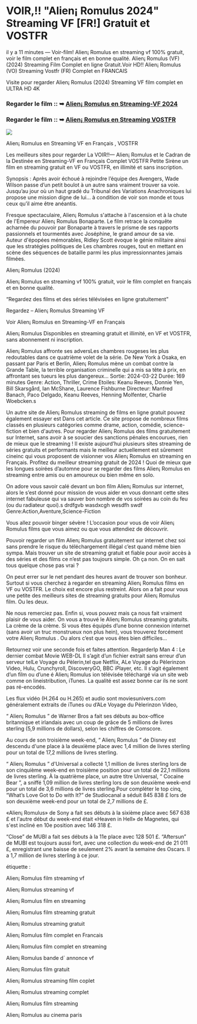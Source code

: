 # VOIR,!! "Alien¡ Romulus 2024" Streaming VF [FR!] Gratuit et VOSTFR

il y a 11 minutes — Voir-film! Alien¡ Romulus en streaming vf 100% gratuit, voir le film complet en français et en bonne qualité. Alien¡ Romulus (VF) (2024) Streaming Film Complet en ligne Gratuit.Voir HD!! Alien¡ Romulus (VO) Streaming Vostfr (FR) Complet en FRANCAIS

Visite pour regarder Alien¡ Romulus (2024) Streaming VF film complet en ULTRA HD 4K

### Regarder le film :: ➥ [Alien¡ Romulus en Streaming-VF 2024](https://t.co/o9zQEN4zx9)

### Regarder le film :: ➥ [Alien¡ Romulus en Streaming VOSTFR](https://t.co/o9zQEN4zx9)

<p dir="auto"><a href="https://t.co/o9zQEN4zx9" title="PLAYNOW" rel="nofollow"><img src="https://i.imgur.com/jhNGoEt.gif" style="max-width: 100%;"></a></p>

Alien¡ Romulus en Streaming VF en Français , VOSTFR

Les meilleurs sites pour regarder La VOIR!!— Alien¡ Romulus et le Cadran de la Destinée en Streaming-VF en Français Complet VOSTFR Petite Sirène un film en streaming gratuit en VF ou VOSTFR, en illimité et sans inscription.

Synopsis : Après avoir échoué à rejoindre l’équipe des Avengers, Wade Wilson passe d’un petit boulot à un autre sans vraiment trouver sa voie. Jusqu’au jour où un haut gradé du Tribunal des Variations Anachroniques lui propose une mission digne de lui… à condition de voir son monde et tous ceux qu’il aime être anéantis.

Fresque spectaculaire, Alien¡ Romulus s'attache à l'ascension et à la chute de l'Empereur Alien¡ Romulus Bonaparte. Le film retrace la conquête acharnée du pouvoir par Bonaparte à travers le prisme de ses rapports passionnels et tourmentés avec Joséphine, le grand amour de sa vie. Auteur d'épopées mémorables, Ridley Scott évoque le génie militaire ainsi que les stratégies politiques de Les chambres rouges, tout en mettant en scène des séquences de bataille parmi les plus impressionnantes jamais filmées.

Alien¡ Romulus (2024)

Alien¡ Romulus en streaming vf 100% gratuit, voir le film complet en français et en bonne qualité.

“Regardez des films et des séries télévisées en ligne gratuitement”

Regardez – Alien¡ Romulus Streaming VF

Voir Alien¡ Romulus en Streaming-VF en Français

Alien¡ Romulus Disponibles en streaming gratuit et illimité, en VF et VOSTFR, sans abonnement ni inscription.

Alien¡ Romulus affronte ses adversLes chambres rougeses les plus redoutables dans ce quatrième volet de la série. De New York à Osaka, en passant par Paris et Berlin, Alien¡ Romulus mène un combat contre la Grande Table, la terrible organisation criminelle qui a mis sa tête à prix, en affrontant ses tueurs les plus dangereux... Sortie: 2024-03-22 Durée: 169 minutes Genre: Action, Thriller, Crime Etoiles: Keanu Reeves, Donnie Yen, Bill Skarsgård, Ian McShane, Laurence Fishburne Directeur: Manfred Banach, Paco Delgado, Keanu Reeves, Henning Molfenter, Charlie Woebcken.s

Un autre site de Alien¡ Romulus streaming de films en ligne gratuit pouvez également essayer est Dans cet article. Ce site propose de nombreux films classés en plusieurs catégories comme drame, action, comédie, science-fiction et bien d'autres. Pour regarder Alien¡ Romulus des films gratuitement sur Internet, sans avoir à se soucier des sanctions pénales encourues, rien de mieux que le streaming ! Il existe aujourd’hui plusieurs sites streaming de séries gratuits et performants mais le meilleur actuellement est sûrement cineinc qui vous proposent de visionner vos Alien¡ Romulus en streaming en Français. Profitez du meilleur streaming gratuit de 2024 ! Quoi de mieux que les longues soirées d’automne pour se regarder des films Alien¡ Romulus en streaming entre amis ou en amoureux ou bien même en solo.

On adore vous savoir calé devant un bon film Alien¡ Romulus sur internet, alors le s’est donné pour mission de vous aider en vous donnant cette sites internet fabuleuse qui va sauver bon nombre de vos soirées au coin du feu (ou du radiateur quoi).s drdfgvb wasdxcgh wesdfh swdf Genre:Action,Aventure,Science-Fiction

Vous allez pouvoir binger sévère ! L’occasion pour vous de voir Alien¡ Romulus films que vous aimez ou que vous attendiez de découvrir.

Pouvoir regarder un film Alien¡ Romulus gratuitement sur internet chez soi sans prendre le risque du téléchargement illégal c’est quand même bien sympa. Mais trouver un site de streaming gratuit et fiable pour avoir accès à des séries et des films ce n’est pas toujours simple. Oh ça non. On en sait tous quelque chose pas vrai ?

On peut errer sur le net pendant des heures avant de trouver son bonheur. Surtout si vous cherchez à regarder en streaming Alien¡ Romulus films en VF ou VOSTFR. Le choix est encore plus restreint. Alors on a fait pour vous une petite des meilleurs sites de streaming gratuits pour Alien¡ Romulus film. Ou les deux.

Ne nous remerciez pas. Enfin si, vous pouvez mais ça nous fait vraiment plaisir de vous aider. On vous a trouvé le Alien¡ Romulus streaming gratuits. La crème de la crème. Si vous êtes équipés d’une bonne connexion internet (sans avoir un truc monstrueux non plus hein), vous trouverez forcément votre Alien¡ Romulus . Ou alors c’est que vous êtes bien difficiles…

Retournez voir une seconde fois et faites attention. RegarderIp Man 4 : Le dernier combat Movie WEB-DL Il s’agit d’un fichier extrait sans erreur d’un serveur telLe Voyage du Pèlerin,tel que Netflix, ALe Voyage du Pèlerinzon Video, Hulu, Crunchyroll, DiscoveryGO, BBC iPlayer, etc. Il s’agit également d’un film ou d’une é Alien¡ Romulus ion télévisée téléchargé via un site web comme on lineistribution, iTunes. La qualité est assez bonne car ils ne sont pas ré-encodés.

Les flux vidéo (H.264 ou H.265) et audio sont moviesunivers.com généralement extraits de iTunes ou d’ALe Voyage du Pèlerinzon Video,

“ Alien¡ Romulus ” de Warner Bros a fait ses débuts au box-office britannique et irlandais avec un coup de grâce de 5 millions de livres sterling (5,9 millions de dollars), selon les chiffres de Comscore.

Au cours de son troisième week-end, “ Alien¡ Romulus ” de Disney est descendu d'une place à la deuxième place avec 1,4 million de livres sterling pour un total de 17,2 millions de livres sterling.

“ Alien¡ Romulus ” d'Universal a collecté 1,1 million de livres sterling lors de son cinquième week-end en troisième position pour un total de 22,1 millions de livres sterling. À la quatrième place, un autre titre Universal, “ Cocaine Bear ”, a sniffé 1,09 million de livres sterling lors de son deuxième week-end pour un total de 3,6 millions de livres sterling.Pour compléter le top cinq, “What’s Love Got to Do with It?” de Studiocanal a séduit 845 838 £ lors de son deuxième week-end pour un total de 2,7 millions de £.

«Alien¡ Romulus» de Sony a fait ses débuts à la sixième place avec 567 638 £ et l'autre début du week-end était «Heaven in Hell» de Magnetes, qui s'est incliné en 10e position avec 146 318 £.

“Close” de MUBI a fait ses débuts à la 11e place avec 128 501 £. “Aftersun” de MUBI est toujours aussi fort, avec une collection du week-end de 21 011 £, enregistrant une baisse de seulement 2% avant la semaine des Oscars. Il a 1,7 million de livres sterling à ce jour.

étiquette :

Alien¡ Romulus film streaming vf

Alien¡ Romulus streaming vf

Alien¡ Romulus film en streaming

Alien¡ Romulus film streaming gratuit

Alien¡ Romulus streaming gratuit

Alien¡ Romulus film complet en Francais

Alien¡ Romulus film complet en streaming

Alien¡ Romulus bande d` annonce vf

Alien¡ Romulus film gratuit

Alien¡ Romulus streaming film coplet

Alien¡ Romulus streaming complet

Alien¡ Romulus film streaming

Alien¡ Romulus au cinema paris
